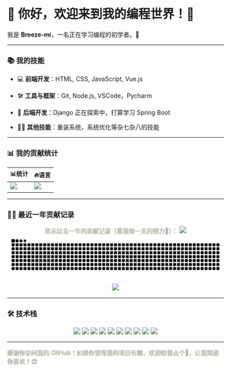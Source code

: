 # 🌱 你好，欢迎来到我的编程世界！🌱

我是 **Breeze-mi**，一名正在学习编程的初学者。🚀

---

### 📚 我的技能

- 💻 **前端开发**：HTML, CSS, JavaScript, Vue.js
- 🛠️ **工具与框架**：Git, Node.js, VSCode，Pycharm
- 🔧 **后端开发**：Django 正在探索中，打算学习 Spring Boot

- 🧑‍💻 **其他技能**：重装系统，系统优化等杂七杂八的技能

---

### 📊 我的贡献统计

<p align="center">
<table align="center">
  <thead>
    <tr>
      <th>📊统计</th>
      <th>🔥语言</th>
    </tr>
  </thead>
  <tbody>
    <tr>
      <td><img src="https://github-readme-stats.vercel.app/api?username=Breeze-mi&show_icons=true&theme=transparent&hide_border=true"></img></td>
      <td><img src="https://github-readme-stats.vercel.app/api/top-langs/?username=Breeze-mi&layout=compact&theme=transparent&hide_border=true"></img></td>
    </tr>
  </tbody>
</table>
</p>

---

### 🧑‍💻 最近一年贡献记录

<p align="center">
<span style="color: rgb(251,249,250,0.8); text-shadow: 0 0 1px rgb(5, 9, 3) ,0 0 2px rgba(255, 255, 198, 0.8);">
显示过去一年的贡献记录（看我每一天的努力💪）：
</span>
<!-- <div style="background-color: #ffffff"> -->
<img src="https://github-profile-summary-cards.vercel.app/api/cards/profile-details?username=Breeze-mi&theme=transparent" />
<picture>
  <source media="(prefers-color-scheme: dark)" srcset="https://raw.githubusercontent.com/Breeze-mi/Breeze-mi/output/github-contribution-grid-snake-dark.svg" />
  <source media="(prefers-color-scheme: light)" srcset="https://raw.githubusercontent.com/Breeze-mi/Breeze-mi/output/github-contribution-grid-snake.svg" />
  <img alt="github-snake" src="https://raw.githubusercontent.com/Breeze-mi/Breeze-mi/output/github-contribution-grid-snake.svg" />
</picture>
<img src="https://github-readme-activity-graph.vercel.app/graph?username=Breeze-mi&theme=github-compact" />
<!-- </div> -->
</p>

---

### 🛠️ 技术栈

<p align="center">
  <img src="https://img.shields.io/badge/HTML5-E34F26?style=flat&logo=html5&logoColor=white" />
  <img src="https://img.shields.io/badge/CSS3-1572B6?style=flat&logo=css3&logoColor=white" />
  <img src="https://img.shields.io/badge/JavaScript-F7DF1E?style=flat&logo=javascript&logoColor=black" />
  <img src="https://img.shields.io/badge/Vue.js-4FC08D?style=flat&logo=vue.js&logoColor=white" />
  <img src="https://img.shields.io/badge/Node.js-339933?style=flat&logo=node.js&logoColor=white" />
  <img src="https://img.shields.io/badge/Express.js-000000?style=flat&logo=express&logoColor=white" />
  <img src="https://img.shields.io/badge/Git-F05032?style=flat&logo=git&logoColor=white" />
  <img src="https://img.shields.io/badge/Vite-646CFF?style=flat&logo=vite&logoColor=white" />
  <img src="https://img.shields.io/badge/Java-007396?style=flat&logo=java&logoColor=white" />
  <img src="https://img.shields.io/badge/Spring%20Boot-6DB33F?style=flat&logo=spring-boot&logoColor=white" />
</p>

---

<span style="color: rgb(251,249,250,0.8); text-shadow: 0 0 1px rgb(5, 9, 3) ,0 0 2px rgba(255, 255, 198, 0.8);">
感谢你访问我的 GitHub！如果你觉得我的项目有趣，欢迎给我点个🌟，让我知道你喜欢！😊

</span>
